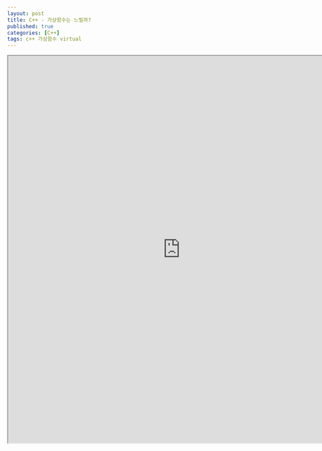 ```yaml
---
layout: post
title: C++ - 가상함수는 느릴까?
published: true
categories: [C++]
tags: c++ 가상함수 virtual
---
```

<iframe width="800" height="900" src="https://docs.google.com/document/d/e/2PACX-1vSKk3ACfB6qEpP2ZxuuV_UmB_CZJ-ybeao5DUo3pJoACtAmMaVO0SxafjJCZWC2IJbYXkgu2FOof9uP/pub?embedded=true"></iframe>   
  